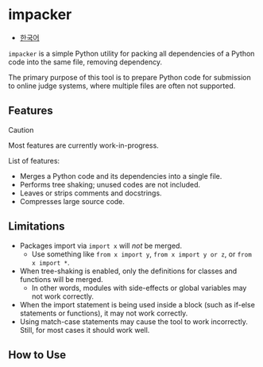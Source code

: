 # impacker

- [한국어](README.ko-KR.md)

`impacker` is a simple Python utility for packing all dependencies of a Python code into the same file, removing dependency.

The primary purpose of this tool is to prepare Python code for submission to online judge systems, where multiple files are often not supported.

## Features

> [!CAUTION]
> Most features are currently work-in-progress.

List of features:

- Merges a Python code and its dependencies into a single file.
- Performs tree shaking; unused codes are not included.
- Leaves or strips comments and docstrings.
- Compresses large source code.

## Limitations

- Packages import via `import x` will *not* be merged.
  - Use something like `from x import y`, `from x import y or z`, or `from x import *`.
- When tree-shaking is enabled, only the definitions for classes and functions will be merged.
  - In other words, modules with side-effects or global variables may not work correctly.
- When the import statement is being used inside a block (such as if-else statements or functions), it may not work correctly.
- Using match-case statements may cause the tool to work incorrectly. Still, for most cases it should work well.

## How to Use
